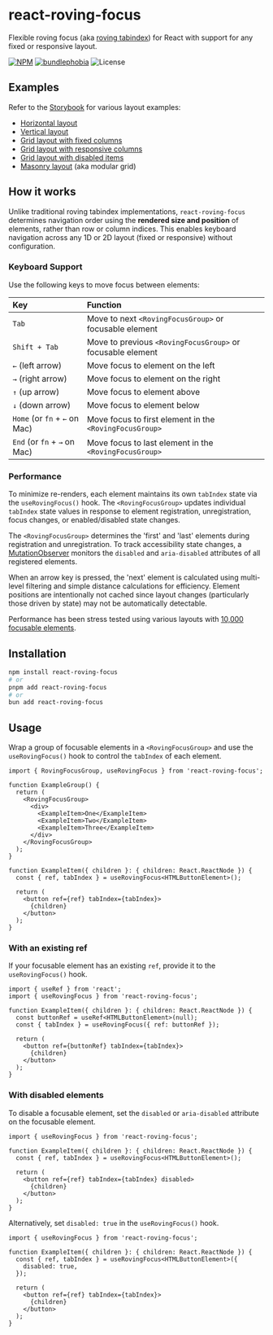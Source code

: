 # react-roving-focus

Flexible roving focus (aka [roving tabindex](https://www.w3.org/WAI/ARIA/apg/practices/keyboard-interface/#kbd_roving_tabindex)) for React with support for any fixed or responsive layout.

[![NPM](https://img.shields.io/npm/v/react-roving-focus.svg)](https://www.npmjs.com/package/react-roving-focus) [![bundlephobia](https://img.shields.io/bundlephobia/minzip/react-roving-focus)](https://bundlephobia.com/result?p=react-roving-focus) ![License](https://img.shields.io/github/license/jasongerbes/react-roving-focus)

## Examples

Refer to the [Storybook](https://jasongerbes.github.io/react-roving-focus) for various layout examples:

- [Horizontal layout](https://jasongerbes.github.io/react-roving-focus/?path=/story/examples-horizontal-layout--basic)
- [Vertical layout](https://jasongerbes.github.io/react-roving-focus/?path=/story/examples-vertical-layout--basic)
- [Grid layout with fixed columns](https://jasongerbes.github.io/react-roving-focus/?path=/story/examples-grid-layout--fixed-columns)
- [Grid layout with responsive columns](https://jasongerbes.github.io/react-roving-focus/?path=/story/examples-grid-layout--responsive-columns)
- [Grid layout with disabled items](https://jasongerbes.github.io/react-roving-focus/?path=/story/examples-grid-layout--disabled-items)
- [Masonry layout](https://jasongerbes.github.io/react-roving-focus/?path=/story/examples-masonry-layout--basic) (aka modular grid)

## How it works

Unlike traditional roving tabindex implementations, `react-roving-focus` determines navigation order using the **rendered size and position** of elements, rather than row or column indices. This enables keyboard navigation across any 1D or 2D layout (fixed or responsive) without configuration.

### Keyboard Support

Use the following keys to move focus between elements:

| Key                           | Function                                                   |
| :---------------------------- | :--------------------------------------------------------- |
| `Tab`                         | Move to next `<RovingFocusGroup>` or focusable element     |
| `Shift + Tab`                 | Move to previous `<RovingFocusGroup>` or focusable element |
| `←` (left arrow)              | Move focus to element on the left                          |
| `→` (right arrow)             | Move focus to element on the right                         |
| `↑` (up arrow)                | Move focus to element above                                |
| `↓` (down arrow)              | Move focus to element below                                |
| `Home` (or `fn` + `←` on Mac) | Move focus to first element in the `<RovingFocusGroup>`    |
| `End` (or `fn` + `→` on Mac)  | Move focus to last element in the `<RovingFocusGroup>`     |

### Performance

To minimize re-renders, each element maintains its own `tabIndex` state via the `useRovingFocus()` hook. The `<RovingFocusGroup>` updates individual `tabIndex` state values in response to element registration, unregistration, focus changes, or enabled/disabled state changes.

The `<RovingFocusGroup>` determines the 'first' and 'last' elements during registration and unregistration. To track accessibility state changes, a [MutationObserver](https://developer.mozilla.org/en-US/docs/Web/API/MutationObserver) monitors the `disabled` and `aria-disabled` attributes of all registered elements.

When an arrow key is pressed, the 'next' element is calculated using multi-level filtering and simple distance calculations for efficiency. Element positions are intentionally not cached since layout changes (particularly those driven by state) may not be automatically detectable.

Performance has been stress tested using various layouts with [10,000 focusable elements](https://jasongerbes.github.io/react-roving-focus/?path=/story/examples-grid-layout--stress-test).

## Installation

```bash
npm install react-roving-focus
# or
pnpm add react-roving-focus
# or
bun add react-roving-focus
```

## Usage

Wrap a group of focusable elements in a `<RovingFocusGroup>` and use the `useRovingFocus()` hook to control the `tabIndex` of each element.

```tsx
import { RovingFocusGroup, useRovingFocus } from 'react-roving-focus';

function ExampleGroup() {
  return (
    <RovingFocusGroup>
      <div>
        <ExampleItem>One</ExampleItem>
        <ExampleItem>Two</ExampleItem>
        <ExampleItem>Three</ExampleItem>
      </div>
    </RovingFocusGroup>
  );
}

function ExampleItem({ children }: { children: React.ReactNode }) {
  const { ref, tabIndex } = useRovingFocus<HTMLButtonElement>();

  return (
    <button ref={ref} tabIndex={tabIndex}>
      {children}
    </button>
  );
}
```

### With an existing ref

If your focusable element has an existing `ref`, provide it to the `useRovingFocus()` hook.

```tsx
import { useRef } from 'react';
import { useRovingFocus } from 'react-roving-focus';

function ExampleItem({ children }: { children: React.ReactNode }) {
  const buttonRef = useRef<HTMLButtonElement>(null);
  const { tabIndex } = useRovingFocus({ ref: buttonRef });

  return (
    <button ref={buttonRef} tabIndex={tabIndex}>
      {children}
    </button>
  );
}
```

### With disabled elements

To disable a focusable element, set the `disabled` or `aria-disabled` attribute on the focusable element.

```tsx
import { useRovingFocus } from 'react-roving-focus';

function ExampleItem({ children }: { children: React.ReactNode }) {
  const { ref, tabIndex } = useRovingFocus<HTMLButtonElement>();

  return (
    <button ref={ref} tabIndex={tabIndex} disabled>
      {children}
    </button>
  );
}
```

Alternatively, set `disabled: true` in the `useRovingFocus()` hook.

```tsx
import { useRovingFocus } from 'react-roving-focus';

function ExampleItem({ children }: { children: React.ReactNode }) {
  const { ref, tabIndex } = useRovingFocus<HTMLButtonElement>({
    disabled: true,
  });

  return (
    <button ref={ref} tabIndex={tabIndex}>
      {children}
    </button>
  );
}
```
